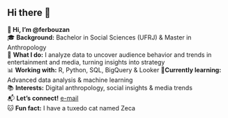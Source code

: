 ## Hi there 👋

**👋 Hi, I’m @ferbouzan**  
🎓 **Background:** Bachelor in Social Sciences (UFRJ) & Master in Anthropology  
💼 **What I do:** I analyze data to uncover audience behavior and trends in entertainment and media, turning insights into strategy  
📊 **Working with:** R, Python, SQL, BigQuery & Looker
🔎**Currently learning:** Advanced data analysis & machine learning  
📚 **Interests:** Digital anthropology, social insights & media trends  
📬 **Let’s connect!** [e-mail](mailto:bouzancf@gmail.com)  
🐱 **Fun fact:** I have a tuxedo cat named Zeca  

